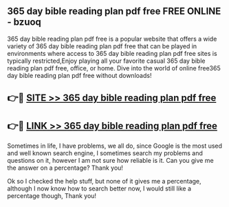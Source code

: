 ## 365 day bible reading plan pdf free FREE ONLINE - bzuoq

365 day bible reading plan pdf free is a popular website that offers a wide variety of 365 day bible reading plan pdf free that can be played in environments where access to 365 day bible reading plan pdf free sites is typically restricted,Enjoy playing all your favorite casual 365 day bible reading plan pdf free, office, or home. Dive into the world of online free365 day bible reading plan pdf free without downloads!

## 👉🔴 [SITE >> 365 day bible reading plan pdf free](http://news.freeplayer.one?title=365_day_bible_reading_plan_pdf_free&ref=FRRE)

## 👉🔴 [LINK >> 365 day bible reading plan pdf free](http://news.freeplayer.one?title=365_day_bible_reading_plan_pdf_free&ref=FREE)

Sometimes in life, I have problems, we all do, since Google is the most used and well known search engine, I sometimes search my problems and questions on it, however I am not sure how reliable is it. Can you give me the answer on a percentage? Thank you!

Ok so I checked the help stuff, but none of it gives me a percentage, although I now know how to search better now, I would still like a percentage though, Thank you!